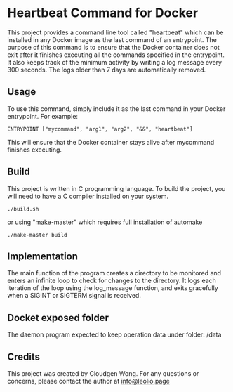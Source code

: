 # Heartbeat Command for Docker

This project provides a command line tool called "heartbeat" which can be installed in any Docker image as the last command of an entrypoint. The purpose of this command is to ensure that the Docker container does not exit after it finishes executing all the commands specified in the entrypoint. It also keeps track of the minimum activity by writing a log message every 300 seconds. The logs older than 7 days are automatically removed.

## Usage

To use this command, simply include it as the last command in your Docker entrypoint. For example:

~~~
ENTRYPOINT ["mycommand", "arg1", "arg2", "&&", "heartbeat"]
~~~

This will ensure that the Docker container stays alive after mycommand finishes executing.

## Build

This project is written in C programming language. To build the project, you will need to have a C compiler installed on your system.

~~~
./build.sh
~~~

or using "make-master" which requires full installation of automake
~~~
./make-master build
~~~

## Implementation

The main function of the program creates a directory to be monitored and enters an infinite loop to check for changes to the directory. It logs each iteration of the loop using the log_message function, and exits gracefully when a SIGINT or SIGTERM signal is received.

## Docket exposed folder

The daemon program expected to keep operation data under folder: /data

## Credits

This project was created by Cloudgen Wong. For any questions or concerns, please contact the author at info@leolio.page
